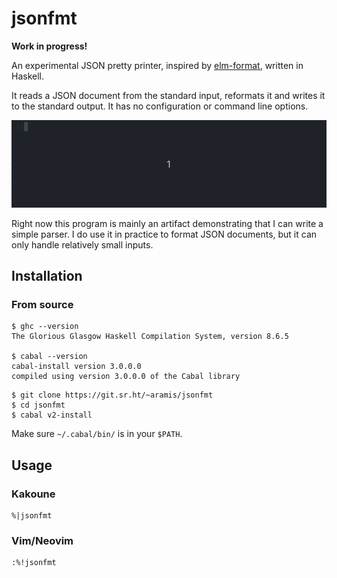# jsonfmt

**Work in progress!**

An experimental JSON pretty printer, inspired by
[elm-format](https://github.com/avh4/elm-format), written
in Haskell.

It reads a JSON document from the standard input, reformats
it and writes it to the standard output.  It has no
configuration or command line options.

![jsonfmt](jsonfmt.gif)

Right now this program is mainly an artifact demonstrating
that I can write a simple parser.  I do use it in practice
to format JSON documents, but it can only handle relatively
small inputs.


## Installation

### From source

```shell
$ ghc --version
The Glorious Glasgow Haskell Compilation System, version 8.6.5
    
$ cabal --version
cabal-install version 3.0.0.0
compiled using version 3.0.0.0 of the Cabal library
```

```shell
$ git clone https://git.sr.ht/~aramis/jsonfmt
$ cd jsonfmt
$ cabal v2-install
```

Make sure `~/.cabal/bin/` is in your `$PATH`.


## Usage

### Kakoune

```text
%|jsonfmt
```


### Vim/Neovim

```text
:%!jsonfmt
```
